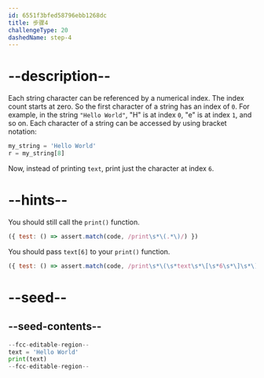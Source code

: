 ```yaml
---
id: 6551f3bfed58796ebb1268dc
title: 步骤4
challengeType: 20
dashedName: step-4
---
```


# --description--

Each string character can be referenced by a numerical index. The index count starts at zero. So the first character of a string has an index of `0`. For example, in the string `"Hello World"`, "H" is at index `0`, "e" is at index `1`, and so on. Each character of a string can be accessed by using bracket notation:

```python
my_string = 'Hello World'
r = my_string[8]
```

Now, instead of printing `text`, print just the character at index `6`.

# --hints--

You should still call the `print()` function.

```js
({ test: () => assert.match(code, /print\s*\(.*\)/) })

```

You should pass `text[6]` to your `print()` function.

```js
({ test: () => assert.match(code, /print\s*\(\s*text\s*\[\s*6\s*\]\s*\)/) })

```

# --seed--

## --seed-contents--

```py
--fcc-editable-region--
text = 'Hello World'
print(text)
--fcc-editable-region--
```
